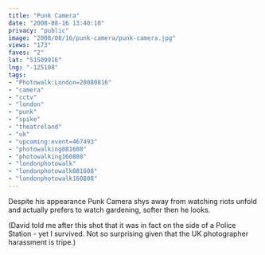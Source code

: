 ```yaml
---
title: "Punk Camera"
date: "2008-08-16 13:40:10"
privacy: "public"
image: "2008/08/16/punk-camera/punk-camera.jpg"
views: "173"
faves: "2"
lat: "51509916"
lng: "-125108"
tags:
- "Photowalk:London=20080816"
- "camera"
- "cctv"
- "london"
- "punk"
- "spike"
- "theatreland"
- "uk"
- "upcoming:event=467493"
- "photowalking081608"
- "photowalking160808"
- "londonphotowalk"
- "londonphotowalk081608"
- "londonphotowalk160808"
---
```

Despite his appearance Punk Camera shys away from watching riots unfold and actually prefers to watch gardening, softer then he looks.

(David told me after this shot that it was in fact on the side of a Police Station - yet I survived. Not so surprising given that the UK photographer harassment is tripe.)<a href="/photos/2008/08/16/punk-camera"></a>
